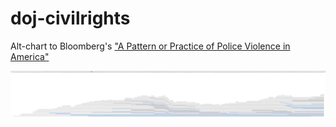 # doj-civilrights

Alt-chart to Bloomberg's ["A Pattern or Practice of Police Violence in America"](http://www.bloomberg.com/graphics/2015-doj-and-police-violence/)

![alt tag](https://raw.githubusercontent.com/rjnskl/doj-civilrights/master/Screen%20Shot%202016-08-31%20at%2010.55.06%20AM.png)
